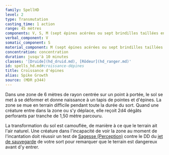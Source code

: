 ```yaml
---
family: SpellHD
level: 2
type: Transmutation
casting_time: 1 action
range: 45 mètres
components: V, S, M (sept épines acérées ou sept brindilles taillées en pointe)
verbal_component: V
somatic_component: S
material_component: M (sept épines acérées ou sept brindilles taillées en pointe)
concentration: concentration
duration: jusqu'à 10 minutes
classes: '[Druide](hd_druid.md), [Rôdeur](hd_ranger.md)'
id: spells_hd.md#croissance-dépines
title: Croissance d'épines
alias: Spike Growth
source: (MDR p344)
---
```


Dans une zone de 6 mètres de rayon centrée sur un point à portée, le sol se met à se déformer et donne naissance à un tapis de pointes et d'épines. La zone se mue en terrain difficile pendant toute la durée du sort. Quand une créature entre dans la zone ou s'y déplace, elle reçoit 2d4 dégâts perforants par tranche de 1,50 mètre parcouru.

La transformation du sol est camouflée, de manière à ce que le terrain ait l'air naturel. Une créature dans l'incapacité de voir la zone au moment de l'incantation doit réussir un test de [Sagesse (Perception)](hd_abilities_wisdom_perception.md) contre le DD du [jet de sauvegarde](hd_abilities_jets_de_sauvegarde.md) de votre sort pour remarquer que le terrain est dangereux avant d'y entrer.

